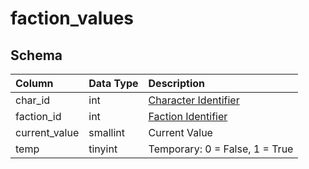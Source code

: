 # faction_values

## Schema
| Column | Data Type | Description |
| :--- | :--- | :--- |
| char_id | int | [Character Identifier](../../schema/characters/character_data.md) |
| faction_id | int | [Faction Identifier](faction_list.md) |
| current_value | smallint | Current Value |
| temp | tinyint | Temporary: 0 = False, 1 = True |

